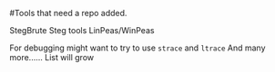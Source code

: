 #Tools that need a repo added.

StegBrute
Steg tools
LinPeas/WinPeas



For debugging might want to try to use `strace` and `ltrace`
And many more...... List will grow
